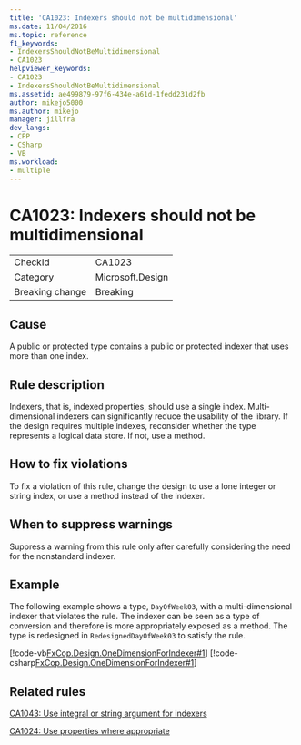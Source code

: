 ```yaml
---
title: 'CA1023: Indexers should not be multidimensional'
ms.date: 11/04/2016
ms.topic: reference
f1_keywords:
- IndexersShouldNotBeMultidimensional
- CA1023
helpviewer_keywords:
- CA1023
- IndexersShouldNotBeMultidimensional
ms.assetid: ae499879-97f6-434e-a61d-1fedd231d2fb
author: mikejo5000
ms.author: mikejo
manager: jillfra
dev_langs:
- CPP
- CSharp
- VB
ms.workload:
- multiple
---
```

# CA1023: Indexers should not be multidimensional

|||
|-|-|
|CheckId|CA1023|
|Category|Microsoft.Design|
|Breaking change|Breaking|

## Cause
A public or protected type contains a public or protected indexer that uses more than one index.

## Rule description
Indexers, that is, indexed properties, should use a single index. Multi-dimensional indexers can significantly reduce the usability of the library. If the design requires multiple indexes, reconsider whether the type represents a logical data store. If not, use a method.

## How to fix violations
To fix a violation of this rule, change the design to use a lone integer or string index, or use a method instead of the indexer.

## When to suppress warnings
Suppress a warning from this rule only after carefully considering the need for the nonstandard indexer.

## Example
The following example shows a type, `DayOfWeek03`, with a multi-dimensional indexer that violates the rule. The indexer can be seen as a type of conversion and therefore is more appropriately exposed as a method. The type is redesigned in `RedesignedDayOfWeek03` to satisfy the rule.

[!code-vb[FxCop.Design.OneDimensionForIndexer#1](../code-quality/codesnippet/VisualBasic/ca1023-indexers-should-not-be-multidimensional_1.vb)]
[!code-csharp[FxCop.Design.OneDimensionForIndexer#1](../code-quality/codesnippet/CSharp/ca1023-indexers-should-not-be-multidimensional_1.cs)]

## Related rules
[CA1043: Use integral or string argument for indexers](../code-quality/ca1043.md)

[CA1024: Use properties where appropriate](../code-quality/ca1024.md)
